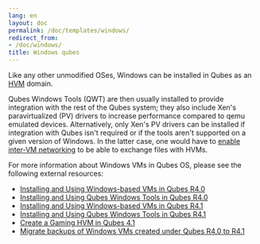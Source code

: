 ```yaml
---
lang: en
layout: doc
permalink: /doc/templates/windows/
redirect_from:
- /doc/windows/
title: Windows qubes
---
```


Like any other unmodified OSes, Windows can be installed in Qubes as an [HVM](/doc/standalones-and-hvms/) domain.

Qubes Windows Tools (QWT) are then usually installed to provide integration with the rest of the Qubes system; they also include Xen's paravirtualized (PV) drivers to increase performance compared to qemu emulated devices. Alternatively, only Xen's PV drivers can be installed if integration with Qubes isn't required or if the tools aren't supported on a given version of Windows. In the latter case, one would have to [enable inter-VM networking](/doc/firewall/#enabling-networking-between-two-qubes) to be able to exchange files with HVMs.

For more information about Windows VMs in Qubes OS, please see the following external resources:

* [Installing and Using Windows-based VMs in Qubes R4.0](/doc/templates/windows/windows-qubes-4-0)
* [Installing and Using Qubes Windows Tools in Qubes R4.0](/doc/templates/windows/qubes-windows-tools-4-0)
* [Installing and Using Windows-based VMs in Qubes R4.1](/doc/templates/windows/windows-qubes-4-1)
* [Installing and Using Qubes Windows Tools in Qubes R4.1](/doc/templates/windows/qubes-windows-tools-4-1)
* [Create a Gaming HVM in Qubes 4.1](https://github.com/Qubes-Community/Contents/blob/master/docs/customization/windows-gaming-hvm)
* [Migrate backups of Windows VMs created under Qubes R4.0 to R4.1](/doc/templates/windows/migrate-to-4-1)
